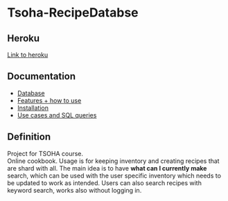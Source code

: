 # Tsoha-RecipeDatabse

## Heroku
[Link to heroku](https://tsoha-recipes.herokuapp.com/)

## Documentation
- [Database](https://github.com/jjjjm/Tsoha-RecipeDatabase/blob/master/documentation/database.md)
- [Features + how to use](https://github.com/jjjjm/Tsoha-RecipeDatabase/blob/master/documentation/documentation.md)
- [Installation](https://github.com/jjjjm/Tsoha-RecipeDatabase/blob/master/documentation/installation.md)
- [Use cases and SQL queries](https://github.com/jjjjm/Tsoha-RecipeDatabase/blob/master/documentation/use-cases-and-sql.md)


## Definition
Project for TSOHA course.  
Online cookbook. Usage is for keeping inventory and creating recipes that are shard with all.
The main idea is to have **what can I currently make** search, which can be used with the user specific inventory which needs to be updated to work as intended.
Users can also search recipes with keyword search, works also without logging in.
